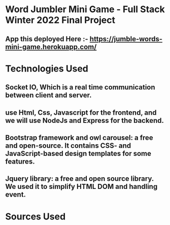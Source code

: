 # Word Jumbler Mini Game - Full Stack Winter 2022 Final Project
## App this deployed Here :- https://jumble-words-mini-game.herokuapp.com/

# Technologies Used
## Socket IO, Which is a real time communication between client and server.
## use Html, Css, Javascript for the frontend, and we will use NodeJs and Express for the backend.
## Bootstrap framework and owl carousel:  a free and open-source. It contains CSS- and JavaScript-based design templates for some features.
## Jquery library: a free and open source library.  We used it to simplify HTML DOM and handling event.


# Sources Used 

